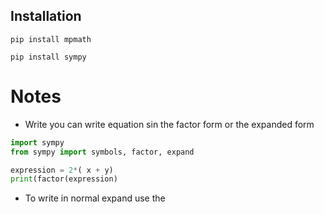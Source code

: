 
## Installation 

```batch
pip install mpmath
```


```batch
pip install sympy
```

# Notes 

* Write you can write equation sin the factor form or  the expanded form

```python
import sympy
from sympy import symbols, factor, expand
```


```python
expression = 2*( x + y)
print(factor(expression)
```

- To write in normal expand use the 